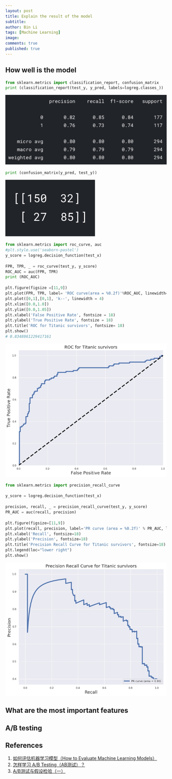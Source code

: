 ```yaml
---
layout: post
title: Explain the result of the model
subtitle:
author: Bin Li
tags: [Machine Learning]
image: 
comments: true
published: true
---
```


## How well is the model
```python
from sklearn.metrics import classification_report, confusion_matrix
print (classification_report(test_y, y_pred, labels=logreg.classes_))
```

![-w582](/img/media/15498479724423.jpg)

```python
print (confusion_matrix(y_pred, test_y))
```
![-w140](/img/media/15498480028339.jpg)

```python
from sklearn.metrics import roc_curve, auc
#plt.style.use('seaborn-pastel')
y_score = logreg.decision_function(test_x)

FPR, TPR, _ = roc_curve(test_y, y_score)
ROC_AUC = auc(FPR, TPR)
print (ROC_AUC)

plt.figure(figsize =[11,9])
plt.plot(FPR, TPR, label= 'ROC curve(area = %0.2f)'%ROC_AUC, linewidth= 4)
plt.plot([0,1],[0,1], 'k--', linewidth = 4)
plt.xlim([0.0,1.0])
plt.ylim([0.0,1.05])
plt.xlabel('False Positive Rate', fontsize = 18)
plt.ylabel('True Positive Rate', fontsize = 18)
plt.title('ROC for Titanic survivors', fontsize= 18)
plt.show()
# 0.8348061229417161
```
![](/img/media/15498561330134.jpg)

```python
from sklearn.metrics import precision_recall_curve

y_score = logreg.decision_function(test_x)

precision, recall, _ = precision_recall_curve(test_y, y_score)
PR_AUC = auc(recall, precision)

plt.figure(figsize=[11,9])
plt.plot(recall, precision, label='PR curve (area = %0.2f)' % PR_AUC, linewidth=4)
plt.xlabel('Recall', fontsize=18)
plt.ylabel('Precision', fontsize=18)
plt.title('Precision Recall Curve for Titanic survivors', fontsize=18)
plt.legend(loc="lower right")
plt.show()
```
![](/img/media/15498561757427.jpg)


## What are the most important features


## A/B testing

## References
1. [如何评估机器学习模型（How to Evaluate Machine Learning Models）](http://www.voidcn.com/article/p-zjnhsudm-ru.html)
2. [怎样学习 A/B Testing（AB测试）？](https://www.douban.com/note/698028685/)
3. [A/B测试与假设检验（一）](https://zhuanlan.zhihu.com/p/40826279)
